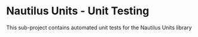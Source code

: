 # Nautilus Units - Unit Testing
This sub-project contains automated unit tests for the Nautilus Units library